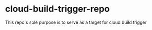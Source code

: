 # cloud-build-trigger-repo

This repo's sole purpose is to serve as a target for cloud build trigger
